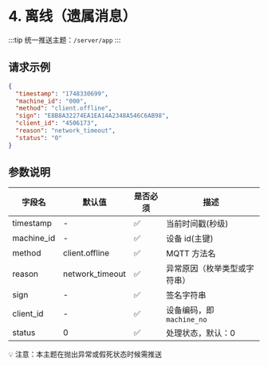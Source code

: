 # 4. 离线（遗属消息）

:::tip
统一推送主题：`/server/app`
:::

## 请求示例

```json
{
  "timestamp": "1748330699",
  "machine_id": "000",
  "method": "client.offline",
  "sign": "E8B8A32274EA1EA14A2348A546C6AB98",
  "client_id": "4506173",
  "reason": "network_timeout",
  "status": "0"
}
```

## 参数说明

| 字段名     | 默认值          | 是否必须 | 描述                         |
| ---------- | --------------- | -------- | ---------------------------- |
| timestamp  | -               | ✅       | 当前时间戳(秒级)             |
| machine_id | -               | ✅       | 设备 id(主键)                |
| method     | client.offline  | ✅       | MQTT 方法名                  |
| reason     | network_timeout | ✅       | 异常原因（枚举类型或字符串） |
| sign       | -               | ✅       | 签名字符串                   |
| client_id  | -               | ✅       | 设备编码，即 `machine_no`    |
| status     | 0               | ✅       | 处理状态，默认：0            |

💡 注意：本主题在抛出异常或假死状态时候需推送
